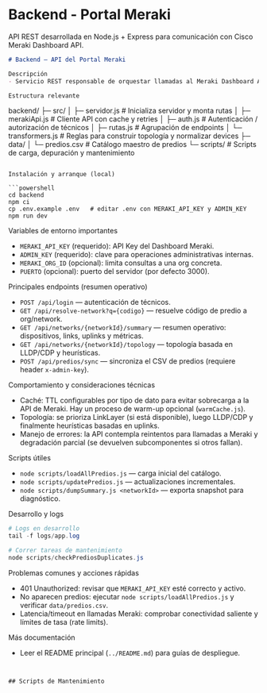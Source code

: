 # Backend - Portal Meraki

API REST desarrollada en Node.js + Express para comunicación con Cisco Meraki Dashboard API.

```md
# Backend — API del Portal Meraki

Descripción
- Servicio REST responsable de orquestar llamadas al Meraki Dashboard API, normalizar resultados y exponer endpoints consumibles por el frontend y herramientas internas.

Estructura relevante

```
backend/
├─ src/
│  ├─ servidor.js       # Inicializa servidor y monta rutas
│  ├─ merakiApi.js      # Cliente API con cache y retries
│  ├─ auth.js           # Autenticación / autorización de técnicos
│  ├─ rutas.js          # Agrupación de endpoints
│  └─ transformers.js   # Reglas para construir topología y normalizar devices
├─ data/
│  └─ predios.csv       # Catálogo maestro de predios
└─ scripts/              # Scripts de carga, depuración y mantenimiento
```

Instalación y arranque (local)

```powershell
cd backend
npm ci
cp .env.example .env   # editar .env con MERAKI_API_KEY y ADMIN_KEY
npm run dev
```

Variables de entorno importantes

- `MERAKI_API_KEY` (requerido): API Key del Dashboard Meraki.
- `ADMIN_KEY` (requerido): clave para operaciones administrativas internas.
- `MERAKI_ORG_ID` (opcional): limita consultas a una org concreta.
- `PUERTO` (opcional): puerto del servidor (por defecto 3000).

Principales endpoints (resumen operativo)

- `POST /api/login` — autenticación de técnicos.
- `GET /api/resolve-network?q={codigo}` — resuelve código de predio a org/network.
- `GET /api/networks/{networkId}/summary` — resumen operativo: dispositivos, links, uplinks y métricas.
- `GET /api/networks/{networkId}/topology` — topología basada en LLDP/CDP y heurísticas.
- `POST /api/predios/sync` — sincroniza el CSV de predios (requiere header `x-admin-key`).

Comportamiento y consideraciones técnicas

- Caché: TTL configurables por tipo de dato para evitar sobrecarga a la API de Meraki. Hay un proceso de warm-up opcional (`warmCache.js`).
- Topología: se prioriza LinkLayer (si está disponible), luego LLDP/CDP y finalmente heurísticas basadas en uplinks.
- Manejo de errores: la API contempla reintentos para llamadas a Meraki y degradación parcial (se devuelven subcomponentes si otros fallan).

Scripts útiles

- `node scripts/loadAllPredios.js` — carga inicial del catálogo.
- `node scripts/updatePredios.js` — actualizaciones incrementales.
- `node scripts/dumpSummary.js <networkId>` — exporta snapshot para diagnóstico.

Desarrollo y logs

```powershell
# Logs en desarrollo
tail -f logs/app.log

# Correr tareas de mantenimiento
node scripts/checkPrediosDuplicates.js
```

Problemas comunes y acciones rápidas

- 401 Unauthorized: revisar que `MERAKI_API_KEY` esté correcto y activo.
- No aparecen predios: ejecutar `node scripts/loadAllPredios.js` y verificar `data/predios.csv`.
- Latencia/timeout en llamadas Meraki: comprobar conectividad saliente y límites de tasa (rate limits).

Más documentación
- Leer el README principal (`../README.md`) para guías de despliegue.

``` 


## Scripts de Mantenimiento


